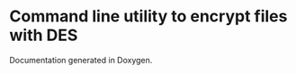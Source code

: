 <h1> Command line utility to encrypt files with DES </h1>

<p> Documentation generated in Doxygen. </p>
